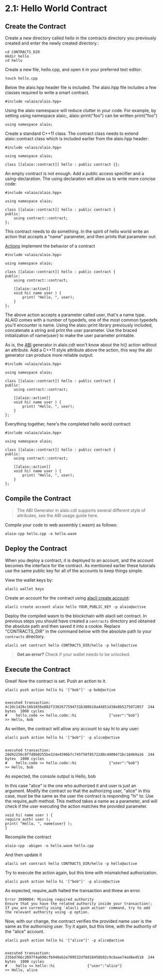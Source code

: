 # 2.1: Hello World Contract
## Create the Contract

Create a new directory called hello in the contracts directory you previously created and enter the newly created directory.:

    cd CONTRACTS_DIR
    mkdir hello
    cd hello

Create a new file, hello.cpp, and open it in your preferred text editor:

    touch hello.cpp

Below the alaio.hpp header file is included. The alaio.hpp file includes a few classes required to write a smart contract.

    #include <alaio/alaio.hpp>

Using the alaio namespace will reduce clutter in your code. For example, by setting using namespace alaio;, alaio::print("foo") can be written print("foo")

    using namespace alaio;

Create a standard C++11 class. The contract class needs to extend alaio::contract class which is included earlier from the alaio.hpp header:

    #include <alaio/alaio.hpp>

    using namespace alaio;

    class [[alaio::contract]] hello : public contract {};

An empty contract is not enough. Add a public access specifier and a using-declaration. The using declaration will allow us to write more concise code:

    #include <alaio/alaio.hpp>

    using namespace alaio;

    class [[alaio::contract]] hello : public contract {
    public:
        using contract::contract;
    };

This contract needs to do something. In the spirit of hello world write an action that accepts a "name" parameter, and then prints that parameter out:

[Actions]() implement the behavior of a contract

    #include <alaio/alaio.hpp>

    using namespace alaio;

    class [[alaio::contract]] hello : public contract {
    public:
        using contract::contract;

        [[alaio::action]]
        void hi( name user ) {
            print( "Hello, ", user);
        }
    };

The above action accepts a parameter called user, that's a name type. ALAIO comes with a number of typedefs, one of the most common typedefs you'll encounter is name. Using the alaio::print library previously included, concatenate a string and print the user parameter. Use the braced initialization of name{user} to make the user parameter printable.

As is, the [ABI]() generator in alaio.cdt won't know about the hi() action without an attribute. Add a C++11 style attribute above the action, this way the abi generator can produce more reliable output:

    #include <alaio/alaio.hpp>

    using namespace alaio;

    class [[alaio::contract]] hello : public contract {
    public:
        using contract::contract;

        [[alaio::action]]
        void hi( name user ) {
            print( "Hello, ", user);
        }
    };

Everything together, here's the completed hello world contract:

    #include <alaio/alaio.hpp>

    using namespace alaio;

    class [[alaio::contract]] hello : public contract {
    public:
        using contract::contract;

        [[alaio::action]]
        void hi( name user ) {
            print( "Hello, ", user);
        }
    };

## Compile the Contract

> The ABI Generator in alaio.cdt supports several different style of attributes, see the ABI usage guide here.

Compile your code to web assembly (.wasm) as follows:

    alaio-cpp hello.cpp -o hello.wasm

## Deploy the Contract

When you deploy a contract, it is deployed to an account, and the account becomes the interface for the contract. As mentioned earlier these tutorials use the same public key for all of the accounts to keep things simple.

View the wallet keys by:

    alacli wallet keys

Create an account for the contract using [alacli create account]():

    alacli create account alaio hello YOUR_PUBLIC_KEY -p alaio@active

Deploy the compiled wasm to the blockchain with alacli set contract.
In previous steps you should have created a `contracts` directory and obtained the absolute path and then saved it into a cookie. Replace "CONTRACTS_DIR" in the command below with the absolute path to your `contracts` directory.

    alacli set contract hello CONTRACTS_DIR/hello -p hello@active

> **Get an error?**   Check if your wallet needs to be unlocked.

## Execute the Contract

Great! Now the contract is set. Push an action to it.
    
    alacli push action hello hi '["bob"]' -p bob@active


    executed transaction: 4c10c1426c16b1656e802f3302677594731b380b18a44851d38e8b5275072857  244 bytes  1000 cycles
    #    hello.code <= hello.code::hi               {"user":"bob"}
    >> Hello, bob

As written, the contract will allow any account to say hi to any user:

    alacli push action hello hi '["bob"]' -p alice@active


    executed transaction: 28d92256c8ffd8b0255be324e4596b7c745f50f85722d0c4400471bc184b9a16  244 bytes  1000 cycles
    #    hello.code <= hello.code::hi               {"user":"bob"}
    >> Hello, bob

As expected, the console output is Hello, bob

In this case "alice" is the one who authorized it and user is just an argument. Modify the contract so that the authorizing user, "alice" in this case, must be the same as the user the contract is responding "hi" to. Use the require_auth method. This method takes a name as a parameter, and will check if the user executing the action matches the provided parameter.

    void hi( name user ) {
    require_auth( user );
    print( "Hello, ", name{user} );
    }

Recompile the contract

    alaio-cpp -abigen -o hello.wasm hello.cpp

And then update it

    alacli set contract hello CONTRACTS_DIR/hello -p hello@active

Try to execute the action again, but this time with mismatched authorization.

    alacli push action hello hi '["bob"]' -p alice@active

As expected, require_auth halted the transaction and threw an error.

    Error 3090004: Missing required authority
    Ensure that you have the related authority inside your transaction!;
    If you are currently using 'alacli push action' command, try to add the relevant authority using -p option.

Now, with our change, the contract verifies the provided name user is the same as the authorising user. Try it again, but this time, with the authority of the "alice" account.

    alacli push action hello hi '["alice"]' -p alice@active


    executed transaction: 235bd766c2097f4a698cfb948eb2e709532df8d18458b92c9c6aae74ed8e4518  244 bytes  1000 cycles
    #    hello <= hello::hi               {"user":"alice"}
    >> Hello, alice
